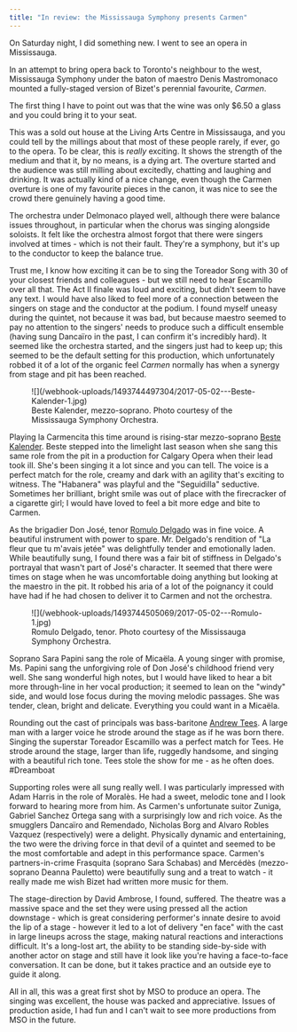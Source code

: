 ```yaml
---
title: "In review: the Mississauga Symphony presents Carmen"
---
```


On Saturday night, I did something new. I went to see an opera in Mississauga. 

In an attempt to bring opera back to Toronto's neighbour to the west, Mississauga Symphony under the baton of maestro Denis Mastromonaco mounted a fully-staged version of Bizet's perennial favourite, *Carmen*. 

The first thing I have to point out was that the wine was only $6.50 a glass and you could bring it to your seat. 

This was a sold out house at the Living Arts Centre in Mississauga, and you could tell by the millings about that most of these people rarely, if ever, go to the opera. To be clear, this is *really* exciting. It shows the strength of the medium and that it, by no means, is a dying art. The overture started and the audience was still milling about excitedly, chatting and laughing and drinking. It was actually kind of a nice change, even though the Carmen overture is one of my favourite pieces in the canon, it was nice to see the crowd there genuinely having a good time. 

The orchestra under Delmonaco played well, although there were balance issues throughout, in particular when the chorus was singing alongside soloists. It felt like the orchestra almost forgot that there were singers involved at times - which is not their fault. They're a symphony, but it's up to the conductor to keep the balance true. 

Trust me, I know how exciting it can be to sing the Toreador Song with 30 of your closest friends and colleagues - but we still need to hear Escamillo over all that. The Act II finale was loud and exciting, but didn't seem to have any text. I would have also liked to feel more of a connection between the singers on stage and the conductor at the podium. I found myself uneasy during the quintet, not because it was bad, but because maestro seemed to pay no attention to the singers' needs to produce such a difficult ensemble (having sung Dancaïro in the past, I can confirm it's incredibly hard). It seemed like the orchestra started, and the singers just had to keep up; this seemed to be the default setting for this production, which unfortunately robbed it of a lot of the organic feel *Carmen* normally has when a synergy from stage and pit has been reached. 

<figure data-type="image">
![](/webhook-uploads/1493744497304/2017-05-02---Beste-Kalender-1.jpg)
<figcaption>Beste Kalender, mezzo-soprano. Photo courtesy of the Mississauga Symphony Orchestra.</figcaption>
</figure>

Playing la Carmencita this time around is rising-star mezzo-soprano [Beste Kalender](/scene/people/beste-kalender/). Beste stepped into the limelight last season when she sang this same role from the pit in a production for Calgary Opera when their lead took ill. She's been singing it a lot since and you can tell. The voice is a perfect match for the role, creamy and dark with an agility that's exciting to witness. The "Habanera" was playful and the "Seguidilla" seductive. Sometimes her brilliant, bright smile was out of place with the firecracker of a cigarette girl; I would have loved to feel a bit more edge and bite to Carmen. 

As the brigadier Don José, tenor [Romulo Delgado](/scene/people/romulo-delgado/) was in fine voice. A beautiful instrument with power to spare. Mr. Delgado's rendition of "La fleur que tu m'avais jetée" was delightfully tender and emotionally laden. While beautifully sung, I found there was a fair bit of stiffness in Delgado's portrayal that wasn't part of José's character. It seemed that there were times on stage when he was uncomfortable doing anything but looking at the maestro in the pit. It robbed his aria of a lot of the poignancy it could have had if he had chosen to deliver it to Carmen and not the orchestra.

<figure data-type="image">
![](/webhook-uploads/1493744505069/2017-05-02---Romulo-1.jpg)
<figcaption>Romulo Delgado, tenor. Photo courtesy of the Mississauga Symphony Orchestra.</figcaption>
</figure>

Soprano Sara Papini sang the role of Micaëla. A young singer with promise, Ms. Papini sang the unforgiving role of Don José's childhood friend very well. She sang wonderful high notes, but I would have liked to hear a bit more through-line in her vocal production; it seemed to lean on the "windy" side, and would lose focus during the moving melodic passages. She was tender, clean, bright and delicate. Everything you could want in a Micaëla. 

Rounding out the cast of principals was bass-baritone [Andrew Tees](/scene/people/andrew-tees/). A large man with a larger voice he strode around the stage as if he was born there. Singing the superstar Toreador Escamillo was a perfect match for Tees. He strode around the stage, larger than life, ruggedly handsome, and singing with a beautiful rich tone.  Tees stole the show for me - as he often does. #Dreamboat

Supporting roles were all sung really well. I was particularly impressed with Adam Harris in the role of Moralès. He had a sweet, melodic tone and I look forward to hearing more from him. As Carmen's unfortunate suitor Zuniga, Gabriel Sanchez Ortega sang with a surprisingly low and rich voice. As the smugglers Dancaïro and Remendado, Nicholas Borg and Alvaro Robles Vazquez (respectively) were a delight. Physically dynamic and entertaining, the two were the driving force in that devil of a quintet and seemed to be the most comfortable and adept in this performance space. Carmen's partners-in-crime Frasquita (soprano Sara Schabas) and Mercédès  (mezzo-soprano Deanna Pauletto) were beautifully sung and a treat to watch - it really made me wish Bizet had written more music for them. 

The stage-direction by David Ambrose, I found, suffered. The theatre was a massive space and the set they were using pressed all the action downstage - which is great considering performer's innate desire to avoid the lip of a stage - however it led to a lot of delivery "en face" with the cast in large lineups across the stage, making natural reactions and interactions difficult. It's a long-lost art, the ability to be standing side-by-side with another actor on stage and still have it look like you're having a face-to-face conversation. It can be done, but it takes practice and an outside eye to guide it along. 

All in all, this was a great first shot by MSO to produce an opera. The singing was excellent, the house was packed and appreciative. Issues of production aside, I had fun and I can't wait to see more productions from MSO in the future.

